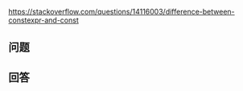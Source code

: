 <https://stackoverflow.com/questions/14116003/difference-between-constexpr-and-const>

## 问题



## 回答
